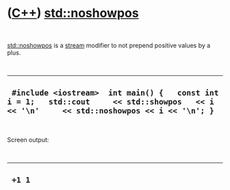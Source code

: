 
 

 

 

 

 

([C++](Cpp.md)) [std::noshowpos](CppNoshowpos.md)
===================================================

 

[std::noshowpos](CppNoshowpos.md) is a [stream](CppStream.md) modifier
to not prepend positive values by a plus.

 

  ----------------------------------------------------------------------------------------------------------------------------------------------
  ` #include <iostream>  int main() {   const int i = 1;   std::cout     << std::showpos   << i << '\n'     << std::noshowpos << i << '\n'; }`
  ----------------------------------------------------------------------------------------------------------------------------------------------

 

Screen output:

 

  ---------
  ` +1 1`
  ---------

 

 

 

 

 

 

